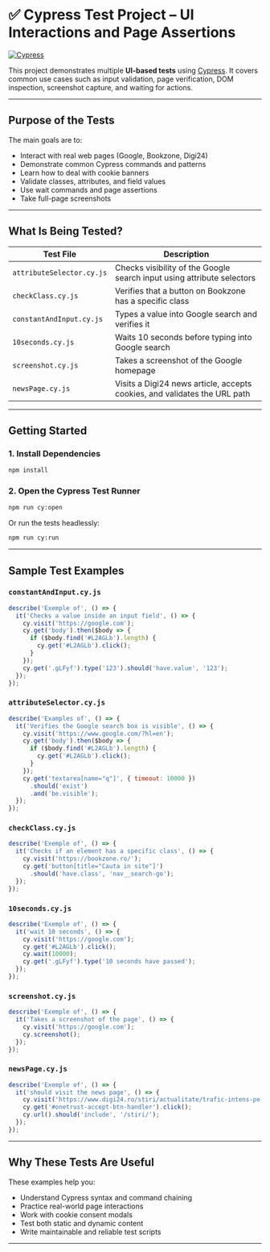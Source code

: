 # ✅ Cypress Test Project – UI Interactions and Page Assertions

[![Cypress](https://img.shields.io/badge/tested%20with-Cypress-4fc08d.svg)](https://www.cypress.io/)

This project demonstrates multiple **UI-based tests** using [Cypress](https://www.cypress.io/). It covers common use cases such as input validation, page verification, DOM inspection, screenshot capture, and waiting for actions.

---

## Purpose of the Tests

The main goals are to:

- Interact with real web pages (Google, Bookzone, Digi24)
- Demonstrate common Cypress commands and patterns
- Learn how to deal with cookie banners
- Validate classes, attributes, and field values
- Use wait commands and page assertions
- Take full-page screenshots

---

## What Is Being Tested?

| Test File | Description |
|-----------|-------------|
| `attributeSelector.cy.js` | Checks visibility of the Google search input using attribute selectors |
| `checkClass.cy.js` | Verifies that a button on Bookzone has a specific class |
| `constantAndInput.cy.js` | Types a value into Google search and verifies it |
| `10seconds.cy.js` | Waits 10 seconds before typing into Google search |
| `screenshot.cy.js` | Takes a screenshot of the Google homepage |
| `newsPage.cy.js` | Visits a Digi24 news article, accepts cookies, and validates the URL path |

---

## Getting Started

### 1. Install Dependencies

```bash
npm install
```

### 2. Open the Cypress Test Runner

```bash
npm run cy:open
```

Or run the tests headlessly:

```bash
npm run cy:run
```

---

## Sample Test Examples

### `constantAndInput.cy.js`
```javascript
describe('Exemple of', () => {
  it('Checks a value inside an input field', () => {
    cy.visit('https://google.com');
    cy.get('body').then($body => {
      if ($body.find('#L2AGLb').length) {
        cy.get('#L2AGLb').click();
      }
    });
    cy.get('.gLFyf').type('123').should('have.value', '123');
  });
});
```

### `attributeSelector.cy.js`
```javascript
describe('Examples of', () => {
  it('Verifies the Google search box is visible', () => {
    cy.visit('https://www.google.com/?hl=en');
    cy.get('body').then($body => {
      if ($body.find('#L2AGLb').length) {
        cy.get('#L2AGLb').click();
      }
    });
    cy.get('textarea[name="q"]', { timeout: 10000 })
      .should('exist')
      .and('be.visible');
  });
});
```

### `checkClass.cy.js`
```javascript
describe('Exemple of', () => {
  it('Checks if an element has a specific class', () => {
    cy.visit('https://bookzone.ro/');
    cy.get('button[title="Cauta in site"]')
      .should('have.class', 'nav__search-go');
  });
});
```

### `10seconds.cy.js`
```javascript
describe('Exemple of', () => {
  it('wait 10 seconds', () => {
    cy.visit('https://google.com');
    cy.get('#L2AGLb').click();
    cy.wait(10000);
    cy.get('.gLFyf').type('10 seconds have passed');
  });
});
```

### `screenshot.cy.js`
```javascript
describe('Exemple of', () => {
  it('Takes a screenshot of the page', () => {
    cy.visit('https://google.com');
    cy.screenshot();
  });
});
```

### `newsPage.cy.js`
```javascript
describe('Exemple of', () => {
  it('should visit the news page', () => {
    cy.visit('https://www.digi24.ro/stiri/actualitate/trafic-intens-pe-podul-prieteniei-de-la-giurgiu-ce-rute-alternative-au-soferii-romani-care-merg-in-bulgaria-pentru-a-evita-aglomeratia-3356255');
    cy.get('#onetrust-accept-btn-handler').click();
    cy.url().should('include', '/stiri/');
  });
});
```

---

## Why These Tests Are Useful

These examples help you:

- Understand Cypress syntax and command chaining
- Practice real-world page interactions
- Work with cookie consent modals
- Test both static and dynamic content
- Write maintainable and reliable test scripts

---

